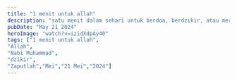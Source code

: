 ```yaml
---
title: "1 menit untuk allah"
description: "satu menit dalam sehari untuk berdoa, berdzikir, atau merenungkan kebesaran Allah, meningkatkan keimanan dan ketaqwaan kita dalam kehidupan sehari-hari."
pubDate: "May 21 2024"
heroImage: "watch?v=izidXdpAy40"
tags: ["1 menit untuk allah",
"Allah",
"Nabi Muhammad",
"dzikir",
"Zaputlah","Mei","21 Mei","2024"]
---
```

